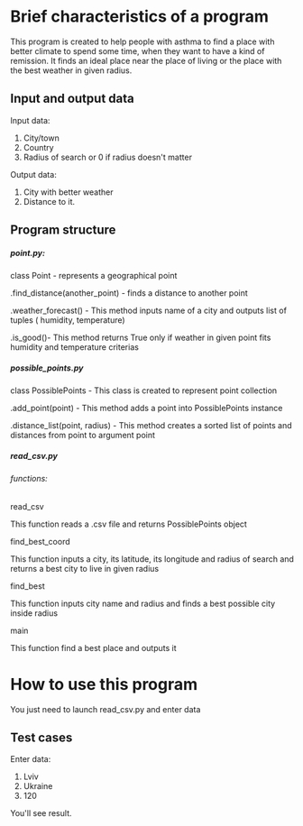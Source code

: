 # Brief characteristics of a program

This program is created to help people with asthma to find a place with better climate to spend some time, when they want to have a kind of remission. It finds an ideal place near the place of living or the place with the best weather in given radius. 

## Input and output data

Input data:

1) City/town
2) Country
3) Radius of search or 0 if radius doesn't matter

Output data:

1) City with better weather 
2) Distance to it. 

## Program structure

##### point.py:
 
 class Point - represents a geographical point
 
 .find_distance(another_point) - finds a distance to another point
 
 .weather_forecast() - This method inputs  name of a city and outputs list of tuples ( humidity, temperature)
 
 .is_good()- This method returns True only if weather in given point fits humidity and temperature criterias
 
 
 ##### possible_points.py
 
 class PossiblePoints - This class is created to represent point collection
 
 .add_point(point) -  This method adds a point into PossiblePoints instance
 
 .distance_list(point, radius) - This method creates a sorted list of points and distances from point to argument point
 
 
##### read_csv.py

###### functions:

read_csv

This function reads a .csv file and returns PossiblePoints object


find_best_coord

This function inputs a city, its latitude, its longitude and radius of search and returns a best city to live in given radius

find_best

This function inputs city name and radius and finds a best possible city inside radius
    
 main
 
 This function find a best place and outputs it
 
 # How to use this program
 
You just need to launch read_csv.py and enter data

## Test cases


Enter data:

1) Lviv
2) Ukraine
3) 120


You'll see result.